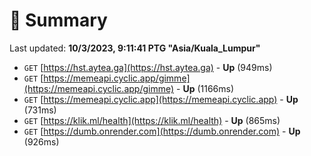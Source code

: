 # 📖 Summary
Last updated: **10/3/2023, 9:11:41 PTG "Asia/Kuala_Lumpur"**

- `GET` [https://hst.aytea.ga](https://hst.aytea.ga) - **Up** (949ms)
- `GET` [https://memeapi.cyclic.app/gimme](https://memeapi.cyclic.app/gimme) - **Up** (1166ms)
- `GET` [https://memeapi.cyclic.app](https://memeapi.cyclic.app) - **Up** (731ms)
- `GET` [https://klik.ml/health](https://klik.ml/health) - **Up** (865ms)
- `GET` [https://dumb.onrender.com](https://dumb.onrender.com) - **Up** (926ms)
